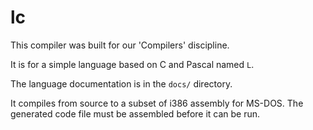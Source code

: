 # lc

This compiler was built for our 'Compilers' discipline.

It is for a simple language based on C and Pascal named `L`.

The language documentation is in the `docs/` directory.

It compiles from source to a subset of i386 assembly for MS-DOS. The generated code file must be assembled before it can be run.
